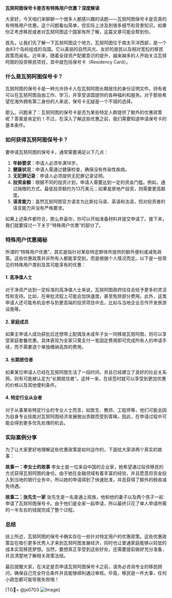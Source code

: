 **瓦努阿图保号卡是否有特殊用户优惠？深度解读**

大家好，今天咱们来聊聊一个很多人都感兴趣的话题——瓦努阿图保号卡是否真的有特殊用户优惠。这个问题看似简单，但实际上涉及到很多细节和背景知识。如果你正考虑移民或者对瓦努阿图这个国家有所了解，这篇文章可能会帮到你。

首先，让我们先了解一下瓦努阿图这个地方。瓦努阿图位于南太平洋西部，是一个由83个岛屿组成的岛国。它以美丽的自然风光、友好的居民以及相对宽松的移民政策而闻名。近年来，随着全球资产配置意识的提升，越来越多的人开始关注瓦努阿图的投资移民项目，其中就包括保号卡（Residency Card）。

### 什么是瓦努阿图保号卡？

瓦努阿图的保号卡是一种允许持卡人在瓦努阿图长期居住的身份证明文件。持有者可以在瓦努阿图自由工作、学习，并享受该国提供的各种福利和服务。对于那些希望在海外拥有第二身份的人来说，保号卡无疑是一个不错的选择。

那么，问题来了：瓦努阿图的保号卡是否为某些特定人群提供了额外的优惠政策呢？答案是肯定的！不过，在深入了解这些优惠之前，我们需要知道申请保号卡的基本条件。

### 如何获得瓦努阿图保号卡？

要申请瓦努阿图的保号卡，通常需要满足以下几点：

1. **年龄要求**：申请人必须年满18岁。
2. **健康状况**：申请人需通过健康检查，确保没有传染性疾病。
3. **无犯罪记录**：申请人必须提供无犯罪记录证明。
4. **投资金额**：根据不同的投资计划，申请人需要达到一定的资金门槛。例如，通过捐赠的方式，最低投资额约为13万美元；如果是房地产投资，则需要更高额度。
5. **语言能力**：虽然瓦努阿图官方语言为比斯拉马语、英语和法语，但对投资者的语言能力并没有严格要求。

如果上述条件都符合，那么恭喜你，你可以开始准备材料并提交申请了。接下来，我们就要探讨一下关于“特殊用户优惠”的部分了。

### 特殊用户优惠揭秘

所谓的“特殊用户优惠”，其实是指针对某些特定群体所提供的额外便利或减免政策。这些优惠政策并非所有人都能享受到，而是根据个人情况而定。以下是一些常见的特殊用户类别及其可能享有的优惠：

#### 1. 高净值人士
对于净资产达到一定标准的高净值人士来说，瓦努阿图政府往往会给予更多的灵活性和支持。比如，在审批流程上可能会加快速度，甚至免除部分费用。此外，这类申请人还可能有机会参与到更高端的投资项目中去，比如与当地企业合作开发旅游设施等。

#### 2. 家庭成员
如果主申请人成功获批后还想带上配偶及未成年子女一同移居瓦努阿图，则可以享受家庭套餐优惠。具体表现为全家只需支付一笔固定费用即可完成所有人的申请手续，而不需要逐个单独缴纳高昂的费用。

#### 3. 长期居住者
如果某位申请人已经在瓦努阿图生活了一段时间，并且已经建立了良好的社会关系网，则有可能被认定为“长期居住者”。这样一来，在续签时就可以享受到更加优惠的价格以及其他便利条件。

#### 4. 特定行业从业者
对于从事某些特定行业的专业人士而言，如医生、教师、工程师等，他们可能会因为自身专业技能对瓦努阿图经济发展做出贡献而受到青睐。因此，在申请过程中可能会得到更多优先处理的机会。

### 实际案例分享

为了让大家更好地理解这些优惠政策是如何运作的，下面给大家讲两个真实的故事：

**故事一：李女士的故事**
李女士是一位来自中国的企业家，她希望通过投资移民的方式获得瓦努阿图的身份。由于她在金融领域有着丰富的经验，并且愿意将资金投入到当地的银行业务中，所以她的申请得到了快速批准，并且获得了额外的税收减免待遇。

**故事二：张先生一家**
张先生是一名普通上班族，他和他的妻子以及两个孩子一起申请了瓦努阿图保号卡。由于他们是全家一起申请，所以最终只花了单人申请所需的一半左右的钱就完成了整个过程。

### 总结

综上所述，瓦努阿图的保号卡确实存在一些针对特定用户的优惠政策。这些优惠政策旨在吸引更多优秀人才来到瓦努阿图发展经济，同时也让普通家庭能够以较低的成本实现移民梦想。当然，要想真正享受到这些好处，还需要提前做好充分准备，并且清楚地了解相关政策法规。

最后提醒大家，在决定是否申请瓦努阿图保号卡之前，请务必咨询专业的移民顾问，确保自己完全符合条件并且能够顺利通过审核。毕竟，移民是一件大事，任何小疏忽都可能导致失败哦！

[TG💪+ @jx0703 ![Image](https://github.com/user-attachments/assets/dbca1d08-cadb-493c-b0ec-ad6f7a83f270)]